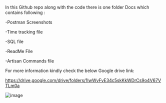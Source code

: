 In this Github repo along with the code there is one folder Docs which contains following : 

-Postman Screenshots

-Time tracking file

-SQL file

-ReadMe File

-Artisan Commands file

For more information kindly check the below Google drive link:

https://drive.google.com/drive/folders/1lwWvFvE34c5skKkWDrCs9o4V67VTLm0a 

![image](https://github.com/manish1990786/laravel_ecommerce_rest_api/assets/91323135/86a5e208-e68e-4fdf-b750-bc94ab4d502b)

